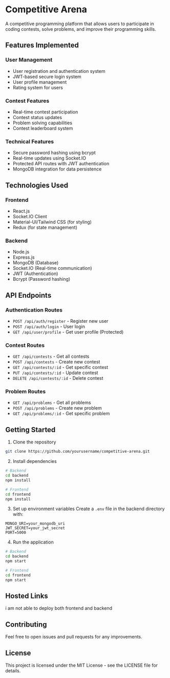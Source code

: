 # Competitive Arena

A competitive programming platform that allows users to participate in coding contests, solve problems, and improve their programming skills.

## Features Implemented

### User Management
- User registration and authentication system
- JWT-based secure login system
- User profile management
- Rating system for users

### Contest Features
- Real-time contest participation
- Contest status updates
- Problem solving capabilities
- Contest leaderboard system

### Technical Features
- Secure password hashing using bcrypt
- Real-time updates using Socket.IO
- Protected API routes with JWT authentication
- MongoDB integration for data persistence

## Technologies Used

### Frontend
- React.js
- Socket.IO Client
- Material-UI/Tailwind CSS (for styling)
- Redux (for state management)

### Backend
- Node.js
- Express.js
- MongoDB (Database)
- Socket.IO (Real-time communication)
- JWT (Authentication)
- Bcrypt (Password hashing)

## API Endpoints

### Authentication Routes
- `POST /api/auth/register` - Register new user
- `POST /api/auth/login` - User login
- `GET /api/user/profile` - Get user profile (Protected)

### Contest Routes
- `GET /api/contests` - Get all contests
- `POST /api/contests` - Create new contest
- `GET /api/contests/:id` - Get specific contest
- `PUT /api/contests/:id` - Update contest
- `DELETE /api/contests/:id` - Delete contest

### Problem Routes
- `GET /api/problems` - Get all problems
- `POST /api/problems` - Create new problem
- `GET /api/problems/:id` - Get specific problem

## Getting Started

1. Clone the repository
```bash
git clone https://github.com/yourusername/competitive-arena.git
```

2. Install dependencies
```bash
# Backend
cd backend
npm install

# Frontend
cd frontend
npm install
```

3. Set up environment variables
Create a `.env` file in the backend directory with:
```
MONGO_URI=your_mongodb_uri
JWT_SECRET=your_jwt_secret
PORT=5000
```

4. Run the application
```bash
# Backend
cd backend
npm start

# Frontend
cd frontend
npm start
```


## Hosted Links
i am not able to deploy both frontend and backend 

## Contributing
Feel free to open issues and pull requests for any improvements.

## License
This project is licensed under the MIT License - see the LICENSE file for details.
